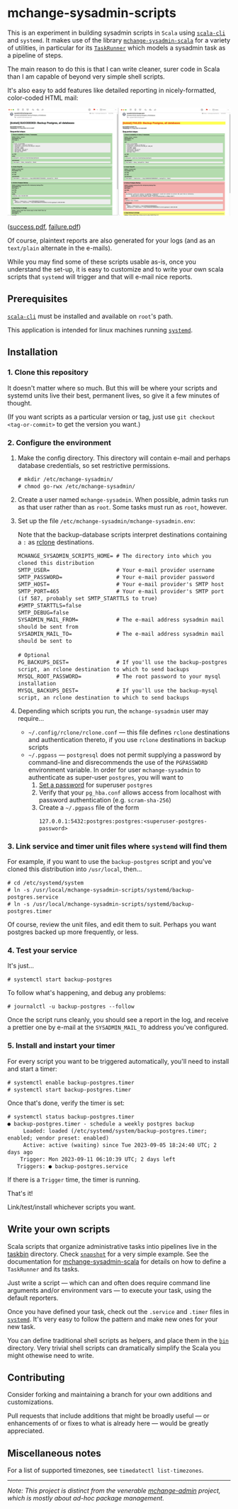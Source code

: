 # mchange-sysadmin-scripts

This is an experiment in building sysadmin scripts in `Scala` using [`scala-cli`](https://scala-cli.virtuslab.org/) and `systemd`.
It makes use of the library [`mchange-sysadmin-scala`](https://github.com/swaldman/mchange-sysadmin-scala) for a variety of utilities,
in particular for its [`TaskRunner`](https://github.com/swaldman/mchange-sysadmin-scala/blob/main/sysadmin/src/com/mchange/sysadmin/TaskRunner.scala)
which models a sysadmin task as a pipeline of steps.

The main reason to do this is that I can write cleaner, surer code in Scala than I am capable of beyond very simple shell scripts.

It's also easy to add features like detailed reporting in nicely-formatted, color-coded HTML mail:

![Success and failure e-mails, side-by-side](doc/media/backup-postgres-side-by-side-small.png)

([success.pdf](doc/media/backup-postgres-succeeded.pdf), [failure.pdf](doc/media/backup-postgres-failed.pdf))

Of course, plaintext reports are also generated for your logs (and as an `text/plain` alternate in the e-mails).

While you may find some of these scripts usable as-is, once you understand the set-up, it is easy to
customize and to write your own scala scripts that `systemd` will trigger and that will e-mail nice reports.

## Prerequisites

[`scala-cli`](https://scala-cli.virtuslab.org/) must be installed and available on `root`'s path.

This application is intended for linux machines running [`systemd`](https://systemd.io/).

## Installation

### 1. Clone this repository

It doesn't matter where so much. But this will be where your scripts and systemd units live their best, permanent
lives, so give it a few minutes of thought.

(If you want scripts as a particular version or tag, just use `git checkout <tag-or-commit>` to get the version you want.)

### 2. Configure the environment

1. Make the config directory. This directory will contain e-mail and perhaps database credentials, so set restrictive permissions.
   ```plaintext
   # mkdir /etc/mchange-sysadmin/
   # chmod go-rwx /etc/mchange-sysadmin/
   ```
2. Create a user named `mchange-sysadmin`. When possible, admin tasks run as that user rather than as `root`.
   Some tasks must run as `root`, however.

3. Set up the file `/etc/mchange-sysadmin/mchange-sysadmin.env`:

   Note that the backup-database scripts interpret destinations containing a `:` as [rclone](https://rclone.org/) destinations.
   
   ```plaintext
   MCHANGE_SYSADMIN_SCRIPTS_HOME= # The directory into which you cloned this distribution
   SMTP_USER=                     # Your e-mail provider username
   SMTP_PASSWORD=                 # Your e-mail provider password
   SMTP_HOST=                     # Your e-mail provider's SMTP host
   SMTP_PORT=465                  # Your e-mail provider's SMTP port (if 587, probably set SMTP_STARTTLS to true)
   #SMTP_STARTTLS=false
   SMTP_DEBUG=false
   SYSADMIN_MAIL_FROM=            # The e-mail address sysadmin mail should be sent from
   SYSADMIN_MAIL_TO=              # The e-mail address sysadmin mail should be sent to

   # Optional
   PG_BACKUPS_DEST=               # If you'll use the backup-postgres script, an rclone destination to which to send backups
   MYSQL_ROOT_PASSWORD=           # The root password to your mysql installation
   MYSQL_BACKUPS_DEST=            # If you'll use the backup-mysql script, an rclone destination to which to send backups
   ```

4. Depending which scripts you run, the `mchange-sysadmin` user may require...
   * `~/.config/rclone/rclone.conf` &mdash; this file defines `rclone` destinations
     and authentication thereto, if you use `rclone` destinations in backup scripts
   * `~/.pgpass` &mdash; `postgresql` does not permit supplying a password by
     command-line and disrecommends the use of the `PGPASSWORD` environment variable.
     In order for user `mchange-sysadmin` to authenticate as super-user `postgres`,
     you will want to
        1. [Set a password](https://chartio.com/resources/tutorials/how-to-set-the-default-user-password-in-postgresql/) for superuser `postgres`
        2. Verify that your `pg_hba.conf` allows access from localhost with password authentication
           (e.g. `scram-sha-256`)
        3. Create a `~/.pgpass` file of the form
           ```
           127.0.0.1:5432:postgres:postgres:<superuser-postgres-password>
           ```

### 3. Link service and timer unit files where `systemd` will find them

For example, if you want to use the `backup-postgres` script and you've cloned this distribution into `/usr/local`, then...

```plaintext
# cd /etc/systemd/system
# ln -s /usr/local/mchange-sysadmin-scripts/systemd/backup-postgres.service
# ln -s /usr/local/mchange-sysadmin-scripts/systemd/backup-postgres.timer
```

Of course, review the unit files, and edit them to suit. Perhaps you want postgres backed up more frequently, or less.

### 4. Test your service

It's just...

```plaintext
# systemctl start backup-postgres
```

To follow what's happening, and debug any problems:

```plaintext
# journalctl -u backup-postgres --follow
```

Once the script runs cleanly, you should see a report in the log, and receive a prettier one by e-mail
at the `SYSADMIN_MAIL_TO` address you've configured.

### 5. Install and instart your timer

For every script you want to be triggered automatically, you'll need to install and start a timer:

```plaintext
# systemctl enable backup-postgres.timer
# systemctl start backup-postgres.timer
```

Once that's done, verify the timer is set:

```plaintext
# systemctl status backup-postgres.timer
● backup-postgres.timer - schedule a weekly postgres backup
     Loaded: loaded (/etc/systemd/system/backup-postgres.timer; enabled; vendor preset: enabled)
     Active: active (waiting) since Tue 2023-09-05 18:24:40 UTC; 2 days ago
    Trigger: Mon 2023-09-11 06:10:39 UTC; 2 days left
   Triggers: ● backup-postgres.service
```

If there is a `Trigger` time, the timer is running.

That's it!

Link/test/install whichever scripts you want.

## Write your own scripts

Scala scripts that organize administrative tasks intio pipelines live in the [taskbin](taskbin) directory.
Check [`snapshot`](taskbin/snapshot) for a very simple example.
See the documentation for [mchange-sysadmin-scala](https://github.com/swaldman/mchange-sysadmin-scala) for details on
how to define a `TaskRunner` and its tasks.

Just write a script &mdash; which can and often does require command line arguments and/or environment vars &mdash;
to execute your task, using the default reporters.

Once you have defined your task, check out the `.service` and `.timer` files in [`systemd`](systemd).
It's very easy to follow the pattern and make new ones for your new task.

You can define traditional shell scripts as helpers, and place them in the [`bin`](bin) directory.
Very trivial shell scripts can dramatically simplify the Scala you might othewise need to write.

## Contributing

Consider forking and maintaining a branch for your own additions and customizations.

Pull requests that include additions that might be broadly useful &mdash; or enhancements of or fixes to what is already here &mdash;
would be greatly appreciated.

## Miscellaneous notes

For a list of supported timezones, see `timedatectl list-timezones`.

---

_Note: This project is distinct from the venerable [mchange-admin](https://github.com/swaldman/mchange-admin) project, which is mostly
about ad-hoc package management._



